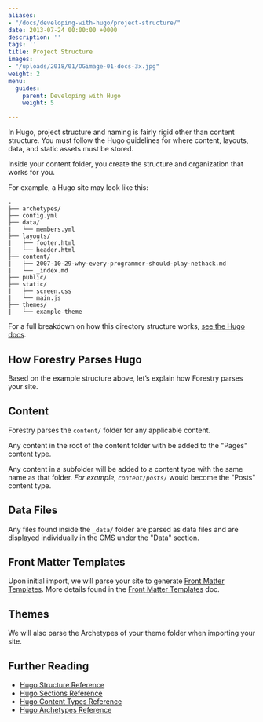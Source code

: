 ```yaml
---
aliases:
- "/docs/developing-with-hugo/project-structure/"
date: 2013-07-24 00:00:00 +0000
description: ''
tags: ''
title: Project Structure
images:
- "/uploads/2018/01/OGimage-01-docs-3x.jpg"
weight: 2
menu:
  guides:
    parent: Developing with Hugo
    weight: 5

---
```

In Hugo, project structure and naming is fairly rigid other than content structure. You must follow the Hugo guidelines for where content, layouts, data, and static assets must be stored.

Inside your content folder, you create the structure and organization that works for you.

For example, a Hugo site may look like this:

```
.
├── archetypes/ 
├── config.yml
├── data/
|   └── members.yml
├── layouts/
|   ├── footer.html
|   └── header.html
├── content/
|   ├── 2007-10-29-why-every-programmer-should-play-nethack.md
|   └── _index.md
├── public/
├── static/
|   ├── screen.css
|   └── main.js
├── themes/
|   └── example-theme

```

For a full breakdown on how this directory structure works, [see the Hugo docs](https://gohugo.io/overview/source-directory/).

## How Forestry Parses Hugo

Based on the example structure above, let’s explain how Forestry parses your site.

## Content

Forestry parses the `content/` folder for any applicable content.

Any content in the root of the content folder with be added to the "Pages" content type.

Any content in a subfolder will be added to a content type with the same name as that folder. *For example, `content/posts/`* would become the "Posts" content type.

## Data Files

Any files found inside the `_data/` folder are parsed as data files and are displayed individually in the CMS under the "Data" section.

## Front Matter Templates

Upon initial import, we will parse your site to generate [Front Matter Templates][1]. More details found in the [Front Matter Templates][1] doc.

## Themes

We will also parse the Archetypes of your theme folder when importing your site.

## Further Reading
- [Hugo Structure Reference](https://gohugo.io/overview/source-directory/)
- [Hugo Sections Reference](https://gohugo.io/content/sections/)
- [Hugo Content Types Reference](https://gohugo.io/content/types/)
- [Hugo Archetypes Reference](https://gohugo.io/content/archetypes/)

[1]: /docs/site-configuration/front-matter-templates